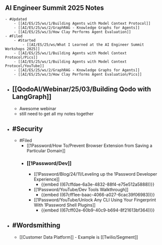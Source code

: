 ## AI Engineer Summit 2025 Notes
	- #Updated
		- [[AI/ES/25/ws/1/Building Agents with Model Context Protocol]]
		- [[AI/ES/25/ws/2/GraphRAG - Knowledge Graphs for Agents]]
		- [[AI/ES/25/ws/3/How Clay Performs Agent Evaluation]]
	- #Filed
		- #Started
			- [[AI/ES/25/ws/What I Learned at the AI Engineer Summit Workshops 2025]]
		- [[AI/ES/25/ws/1/Building Agents with Model Context Protocol/Pics]]
		- [[AI/ES/25/ws/1/Building Agents with Model Context Protocol/YouTube]]
		- [[AI/ES/25/ws/2/GraphRAG - Knowledge Graphs for Agents]]
		- [[AI/ES/25/ws/3/How Clay Performs Agent Evaluation/Pics]]
- ## [[QodoAI/Webinar/25/03/Building Qodo with LangGraph]]
	- Awesome webinar
	- still need to get all my notes together
- ## #Security
	- #Filed
		- [[1Password/How To/Prevent Browser Extension from Saving a Particular Domain]]
		- ### [[1Password/Dev]]
			- [[1Password/Blog/24/11/Leveling up the 1Password Developer Experience]]
				- {{embed ((67cffdae-6a3e-4832-88f4-e75e512a5888))}}
			- [[1Password/YouTube/Dev Tools Walkthrough]]
				- {{embed ((67cff1ee-baac-4066-a027-6cac39f06983))}}
			- [[1Password/YouTube/Unlock Any CLI Using Your Fingerprint With 1Password Shell Plugins]]
				- {{embed ((67cff02e-60b9-40c9-b694-8f21613bf364))}}
- ## #Wordsmithing
	- [[Customer Data Platform]] - Example is [[Twilio/Segment]]